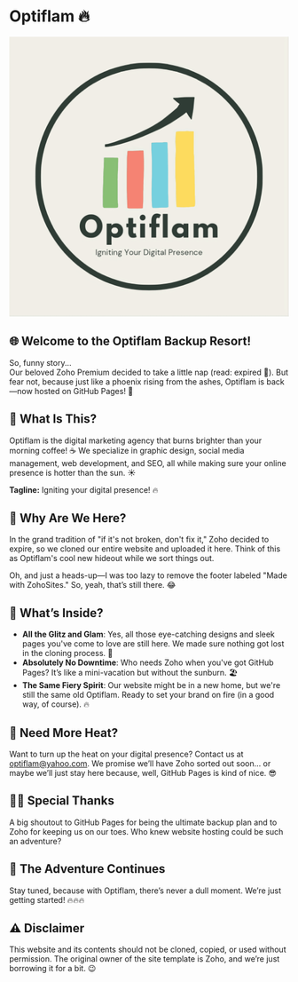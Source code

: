 
# Optiflam 🔥

![Optiflam Logo](https://github.com/akshay-k-a-dev/optiflam/blob/main/coconut%20._20240720_210836_0000.png) <!-- Replace with your actual logo URL -->

## 🌐 Welcome to the Optiflam Backup Resort!

So, funny story...  
Our beloved Zoho Premium decided to take a little nap (read: expired 🥲). But fear not, because just like a phoenix rising from the ashes, Optiflam is back—now hosted on GitHub Pages! 🎉

## 🧐 What Is This?

Optiflam is the digital marketing agency that burns brighter than your morning coffee! ☕ We specialize in graphic design, social media management, web development, and SEO, all while making sure your online presence is hotter than the sun. ☀️

**Tagline:** Igniting your digital presence! 🔥

## 🚀 Why Are We Here?

In the grand tradition of "if it's not broken, don't fix it," Zoho decided to expire, so we cloned our entire website and uploaded it here. Think of this as Optiflam's cool new hideout while we sort things out.

Oh, and just a heads-up—I was too lazy to remove the footer labeled "Made with ZohoSites." So, yeah, that’s still there. 😂

## 👀 What’s Inside?

- **All the Glitz and Glam**: Yes, all those eye-catching designs and sleek pages you've come to love are still here. We made sure nothing got lost in the cloning process. 🧬
- **Absolutely No Downtime**: Who needs Zoho when you've got GitHub Pages? It’s like a mini-vacation but without the sunburn. 🏖️
- **The Same Fiery Spirit**: Our website might be in a new home, but we're still the same old Optiflam. Ready to set your brand on fire (in a good way, of course). 🔥

## 📢 Need More Heat?

Want to turn up the heat on your digital presence? Contact us at [optiflam@yahoo.com](mailto:optiflam@yahoo.com). We promise we’ll have Zoho sorted out soon… or maybe we’ll just stay here because, well, GitHub Pages is kind of nice. 😎

## 🦸‍♂️ Special Thanks

A big shoutout to GitHub Pages for being the ultimate backup plan and to Zoho for keeping us on our toes. Who knew website hosting could be such an adventure?

## 🚁 The Adventure Continues

Stay tuned, because with Optiflam, there’s never a dull moment. We’re just getting started! 🔥🔥🔥

## ⚠️ Disclaimer

This website and its contents should not be cloned, copied, or used without permission. The original owner of the site template is Zoho, and we’re just borrowing it for a bit. 😉

